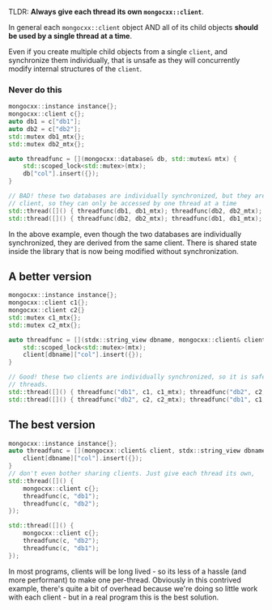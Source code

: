 TLDR: **Always give each thread its own `mongocxx::client`**.

In general each `mongocxx::client` object AND all of its child objects **should be used by a single thread at a time**.

Even if you create multiple child objects from a single `client`, and synchronize them individually, that is unsafe as they will concurrently modify internal structures of the `client`.

### Never do this

```c++
mongocxx::instance instance{};
mongocxx::client c{};
auto db1 = c["db1"];
auto db2 = c["db2"];
std::mutex db1_mtx{};
std::mutex db2_mtx{};

auto threadfunc = [](mongocxx::database& db, std::mutex& mtx) {
    std::scoped_lock<std::mutex>(mtx);
    db["col"].insert({});
}

// BAD! these two databases are individually synchronized, but they are derived from the same
// client, so they can only be accessed by one thread at a time
std::thread([]() { threadfunc(db1, db1_mtx); threadfunc(db2, db2_mtx); });
std::thread([]() { threadfunc(db2, db2_mtx); threadfunc(db1, db1_mtx); });
```

In the above example, even though the two databases are individually synchronized, they are derived from the same client. There is shared state inside the library that is now being modified without synchronization.

## A better version

```c++
mongocxx::instance instance{};
mongocxx::client c1{};
mongocxx::client c2{}
std::mutex c1_mtx{};
std::mutex c2_mtx{};

auto threadfunc = [](stdx::string_view dbname, mongocxx::client& client, std::mutex& mtx) {
    std::scoped_lock<std::mutex>(mtx);
    client[dbname]["col"].insert({});
}

// Good! these two clients are individually synchronized, so it is safe to share them between
// threads.
std::thread([]() { threadfunc("db1", c1, c1_mtx); threadfunc("db2", c2, c2_mtx); });
std::thread([]() { threadfunc("db2", c2, c2_mtx); threadfunc("db1", c1, c1_mtx); });
```

## The best version

```c++
mongocxx::instance instance{};
auto threadfunc = [](mongocxx::client& client, stdx::string_view dbname) {
    client[dbname]["col"].insert({});
}
// don't even bother sharing clients. Just give each thread its own,
std::thread([]() { 
    mongocxx::client c{}; 
    threadfunc(c, "db1"); 
    threadfunc(c, "db2"); 
});

std::thread([]() { 
    mongocxx::client c{}; 
    threadfunc(c, "db2");
    threadfunc(c, "db1"); 
});
```

In most programs, clients will be long lived - so its less of a hassle (and more performant)
to make one per-thread. Obviously in this contrived example, there's quite a bit of overhead
because we're doing so little work with each client - but in a real program this is the best solution.

